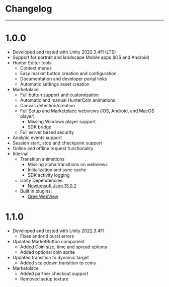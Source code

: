 # Changelog
---

# 1.0.0
- Developed and tested with Unity 2022.3.4f1 (LTS)
- Support for portrait and landscape Mobile apps (iOS and Android)
- Hunter Editor tools
  - Context menus
  - Easy market button creation and configuration
  - Documentation and developer portal links
  - Automatic settings asset creation
- Marketplace
  - Full button support and customization
  - Automatic and manual HunterCoin animations
  - Canvas detection/creation
  - Full Setup and Marketplace webviews (iOS, Android, and MacOS player)
    - Missing Windows player support
    - SDK bridge
  - Full server based security
- Analytic events support
- Session start, stop and checkpoint support
- Online and offline request functionality
- Internal
  - Transition animations
    - Missing alpha transitions on webviews
    - Initialization and sync cache
    - SDK activity logging
  - Unity Dependencies:
    - [Newtonsoft Json 13.0.2](https://docs.unity3d.com/Packages/com.unity.nuget.newtonsoft-json@3.1/manual/index.html)
  - Built in plugins:
    - [Gree WebView](https://github.com/gree/unity-webview)

# 1.1.0
- Developed and tested with Unity 2022.3.4f1
  - Fixes andorid burst errors
- Updated MarketButton component
  - Added Coin size, time and spread options
  - Added optional coin sprite
- Updated transition to dynamic target
  - Added scaledown transition to coins
- Marketplace
  - Added partner checkout support
  - Removed setup texture
